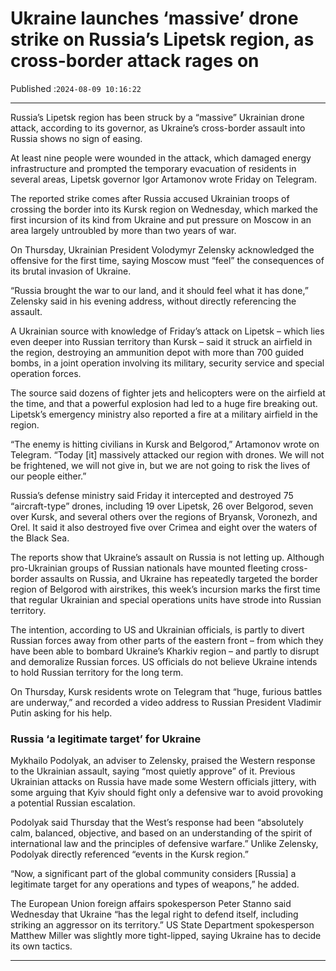 # Ukraine launches ‘massive’ drone strike on Russia’s Lipetsk region, as cross-border attack rages on

Published :`2024-08-09 10:16:22`

---

Russia’s Lipetsk region has been struck by a “massive” Ukrainian drone attack, according to its governor, as Ukraine’s cross-border assault into Russia shows no sign of easing.

At least nine people were wounded in the attack, which damaged energy infrastructure and prompted the temporary evacuation of residents in several areas, Lipetsk governor Igor Artamonov wrote Friday on Telegram.

The reported strike comes after Russia accused Ukrainian troops of crossing the border into its Kursk region on Wednesday, which marked the first incursion of its kind from Ukraine and put pressure on Moscow in an area largely untroubled by more than two years of war.

On Thursday, Ukrainian President Volodymyr Zelensky acknowledged the offensive for the first time, saying Moscow must “feel” the consequences of its brutal invasion of Ukraine.

“Russia brought the war to our land, and it should feel what it has done,” Zelensky said in his evening address, without directly referencing the assault.

A Ukrainian source with knowledge of Friday’s attack on Lipetsk – which lies even deeper into Russian territory than Kursk – said it struck an airfield in the region, destroying an ammunition depot with more than 700 guided bombs, in a joint operation involving its military, security service and special operation forces.

The source said dozens of fighter jets and helicopters were on the airfield at the time, and that a powerful explosion had led to a huge fire breaking out. Lipetsk’s emergency ministry also reported a fire at a military airfield in the region.

“The enemy is hitting civilians in Kursk and Belgorod,” Artamonov wrote on Telegram. “Today [it] massively attacked our region with drones. We will not be frightened, we will not give in, but we are not going to risk the lives of our people either.”

Russia’s defense ministry said Friday it intercepted and destroyed 75 “aircraft-type” drones, including 19 over Lipetsk, 26 over Belgorod, seven over Kursk, and several others over the regions of Bryansk, Voronezh, and Orel. It said it also destroyed five over Crimea and eight over the waters of the Black Sea.

The reports show that Ukraine’s assault on Russia is not letting up. Although pro-Ukrainian groups of Russian nationals have mounted fleeting cross-border assaults on Russia, and Ukraine has repeatedly targeted the border region of Belgorod with airstrikes, this week’s incursion marks the first time that regular Ukrainian and special operations units have strode into Russian territory.

The intention, according to US and Ukrainian officials, is partly to divert Russian forces away from other parts of the eastern front – from which they have been able to bombard Ukraine’s Kharkiv region – and partly to disrupt and demoralize Russian forces. US officials do not believe Ukraine intends to hold Russian territory for the long term.

On Thursday, Kursk residents wrote on Telegram that “huge, furious battles are underway,” and recorded a video address to Russian President Vladimir Putin asking for his help.

### Russia ‘a legitimate target’ for Ukraine

Mykhailo Podolyak, an adviser to Zelensky, praised the Western response to the Ukrainian assault, saying “most quietly approve” of it. Previous Ukrainian attacks on Russia have made some Western officials jittery, with some arguing that Kyiv should fight only a defensive war to avoid provoking a potential Russian escalation.

Podolyak said Thursday that the West’s response had been “absolutely calm, balanced, objective, and based on an understanding of the spirit of international law and the principles of defensive warfare.” Unlike Zelensky, Podolyak directly referenced “events in the Kursk region.”

“Now, a significant part of the global community considers [Russia] a legitimate target for any operations and types of weapons,” he added.

The European Union foreign affairs spokesperson Peter Stanno said Wednesday that Ukraine “has the legal right to defend itself, including striking an aggressor on its territory.” US State Department spokesperson Matthew Miller was slightly more tight-lipped, saying Ukraine has to decide its own tactics.

---

